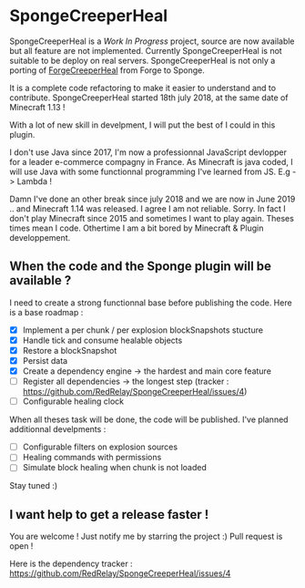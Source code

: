 # SpongeCreeperHeal

SpongeCreeperHeal is a *Work In Progress* project, source are now available but all feature are not implemented.
Currently SpongeCreeperHeal is not suitable to be deploy on real servers.
SpongeCreeperHeal is not only a porting of [ForgeCreeperHeal](https://github.com/RedRelay/ForgeCreeperHeal) from Forge to Sponge.

It is a complete code refactoring to make it easier to understand and to contribute.
SpongeCreeperHeal started 18th july 2018, at the same date of Minecraft 1.13 !

With a lot of new skill in develpment, I will put the best of I could in this plugin.

I don't use Java since 2017, I'm now a professionnal JavaScript devlopper for a leader e-commerce compagny in France.
As Minecraft is java coded, I will use Java with some functionnal programming I've learned from JS. E.g -> Lambda !

Damn I've done an other break since july 2018 and we are now in June 2019 .. and Minecraft 1.14 was released.
I agree I am not reliable. Sorry. In fact I don't play Minecraft since 2015 and sometimes I want to play again.
Theses times mean I code. Othertime I am a bit bored by Minecraft & Plugin developpement.

## When the code and the Sponge plugin will be available ?

I need to create a strong functionnal base before publishing the code.
Here is a base roadmap :

- [x] Implement a per chunk / per explosion blockSnapshots stucture
- [x] Handle tick and consume healable objects
- [x] Restore a blockSnapshot
- [x] Persist data
- [x] Create a dependency engine -> the hardest and main core feature
- [ ] Register all dependencies -> the longest step (tracker : https://github.com/RedRelay/SpongeCreeperHeal/issues/4)
- [ ] Configurable healing clock

When all theses task will be done, the code will be published.
I've planned additionnal develpments :

- [ ] Configurable filters on explosion sources
- [ ] Healing commands with permissions
- [ ] Simulate block healing when chunk is not loaded

Stay tuned :)

## I want help to get a release faster !

You are welcome !
Just notify me by starring the project :)
Pull request is open !

Here is the dependency tracker : https://github.com/RedRelay/SpongeCreeperHeal/issues/4
